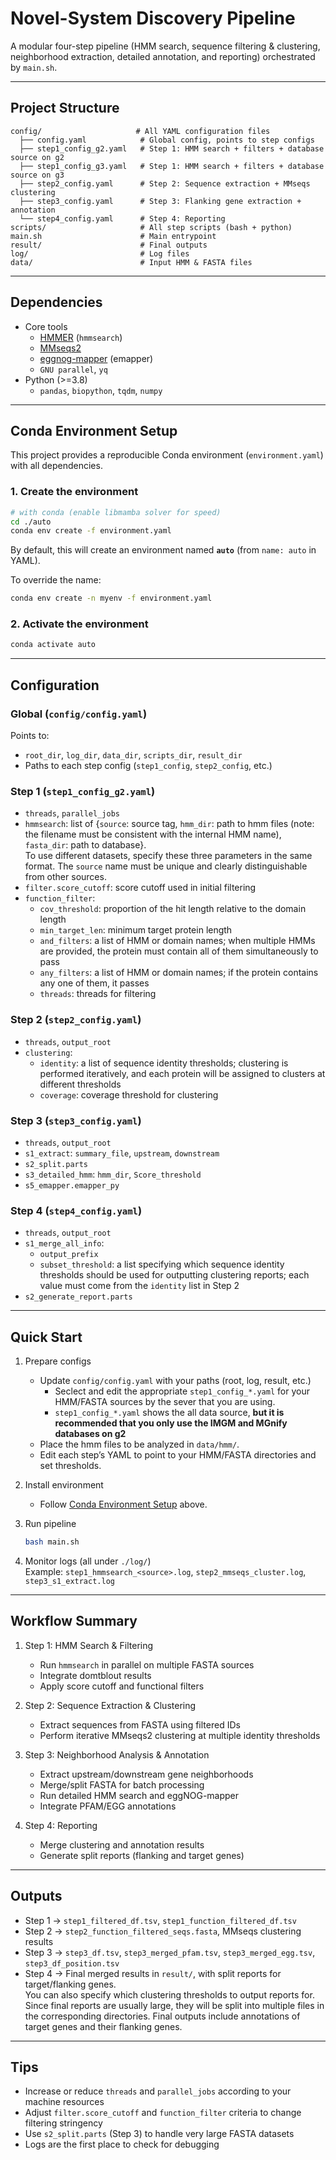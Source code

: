 # Novel-System Discovery Pipeline 

A modular four-step pipeline (HMM search, sequence filtering & clustering, neighborhood extraction, detailed annotation, and reporting) orchestrated by `main.sh`.  

---

## Project Structure

```
config/                     # All YAML configuration files
  ├── config.yaml            # Global config, points to step configs
  ├── step1_config_g2.yaml   # Step 1: HMM search + filters + database source on g2
  ├── step1_config_g3.yaml   # Step 1: HMM search + filters + database source on g3
  ├── step2_config.yaml      # Step 2: Sequence extraction + MMseqs clustering
  ├── step3_config.yaml      # Step 3: Flanking gene extraction + annotation
  └── step4_config.yaml      # Step 4: Reporting
scripts/                     # All step scripts (bash + python)
main.sh                      # Main entrypoint
result/                      # Final outputs
log/                         # Log files
data/                        # Input HMM & FASTA files
```

---

## Dependencies

- Core tools
  - [HMMER](http://hmmer.org/) (`hmmsearch`)
  - [MMseqs2](https://github.com/soedinglab/MMseqs2)
  - [eggnog-mapper](https://github.com/eggnogdb/eggnog-mapper) (emapper)
  - `GNU parallel`, `yq`
- Python (>=3.8)
  - `pandas`, `biopython`, `tqdm`, `numpy`

---

## Conda Environment Setup

This project provides a reproducible Conda environment (`environment.yaml`) with all dependencies.

### 1. Create the environment
```bash
# with conda (enable libmamba solver for speed)
cd ./auto
conda env create -f environment.yaml
```
By default, this will create an environment named **`auto`** (from `name: auto` in YAML).

To override the name:
```bash
conda env create -n myenv -f environment.yaml
```

### 2. Activate the environment
```bash
conda activate auto
```
---
## Configuration

### Global (`config/config.yaml`)
Points to:
- `root_dir`, `log_dir`, `data_dir`, `scripts_dir`, `result_dir`
- Paths to each step config (`step1_config`, `step2_config`, etc.)

### Step 1 (`step1_config_g2.yaml`)
- `threads`, `parallel_jobs`
- `hmmsearch`: list of {`source`: source tag, `hmm_dir`: path to hmm files (note: the filename must be consistent with the internal HMM name), `fasta_dir`: path to database}.  
  To use different datasets, specify these three parameters in the same format. The `source` name must be unique and clearly distinguishable from other sources.
- `filter.score_cutoff`: score cutoff used in initial filtering
- `function_filter`:  
  - `cov_threshold`: proportion of the hit length relative to the domain length  
  - `min_target_len`: minimum target protein length  
  - `and_filters`: a list of HMM or domain names; when multiple HMMs are provided, the protein must contain all of them simultaneously to pass  
  - `any_filters`: a list of HMM or domain names; if the protein contains any one of them, it passes  
  - `threads`: threads for filtering

### Step 2 (`step2_config.yaml`)
- `threads`, `output_root`
- `clustering`:  
  - `identity`: a list of sequence identity thresholds; clustering is performed iteratively, and each protein will be assigned to clusters at different thresholds  
  - `coverage`: coverage threshold for clustering

### Step 3 (`step3_config.yaml`)
- `threads`, `output_root`
- `s1_extract`: `summary_file`, `upstream`, `downstream`
- `s2_split.parts`
- `s3_detailed_hmm`: `hmm_dir`, `Score_threshold`
- `s5_emapper.emapper_py`

### Step 4 (`step4_config.yaml`)
- `threads`, `output_root`
- `s1_merge_all_info`:  
  - `output_prefix`  
  - `subset_threshold`: a list specifying which sequence identity thresholds should be used for outputting clustering reports; each value must come from the `identity` list in Step 2  
- `s2_generate_report.parts`

---

## Quick Start

1. Prepare configs  
   - Update `config/config.yaml` with your paths (root, log, result, etc.)
     - Seclect and edit the appropriate `step1_config_*.yaml` for your HMM/FASTA sources by the sever that you are using.
     -  `step1_config_*.yaml` shows the all data source, **but it is recommended that you only use the IMGM and MGnify databases on g2**
   - Place the hmm files to be analyzed in `data/hmm/`.
   - Edit each step’s YAML to point to your HMM/FASTA directories and set thresholds.

2. Install environment  
   - Follow [Conda Environment Setup](#conda-environment-setup) above.

3. Run pipeline
   ```bash
   bash main.sh
   ```

4. Monitor logs (all under `./log/`)  
   Example: `step1_hmmsearch_<source>.log`, `step2_mmseqs_cluster.log`, `step3_s1_extract.log`

---

## Workflow Summary

1. Step 1: HMM Search & Filtering  
   - Run `hmmsearch` in parallel on multiple FASTA sources  
   - Integrate domtblout results  
   - Apply score cutoff and functional filters  

2. Step 2: Sequence Extraction & Clustering  
   - Extract sequences from FASTA using filtered IDs  
   - Perform iterative MMseqs2 clustering at multiple identity thresholds  

3. Step 3: Neighborhood Analysis & Annotation  
   - Extract upstream/downstream gene neighborhoods  
   - Merge/split FASTA for batch processing  
   - Run detailed HMM search and eggNOG-mapper  
   - Integrate PFAM/EGG annotations  

4. Step 4: Reporting  
   - Merge clustering and annotation results  
   - Generate split reports (flanking and target genes)  

---

## Outputs

- Step 1 → `step1_filtered_df.tsv`, `step1_function_filtered_df.tsv`
- Step 2 → `step2_function_filtered_seqs.fasta`, MMseqs clustering results
- Step 3 → `step3_df.tsv`, `step3_merged_pfam.tsv`, `step3_merged_egg.tsv`, `step3_df_position.tsv`
- Step 4 → Final merged results in `result/`, with split reports for target/flanking genes.  
  You can also specify which clustering thresholds to output reports for. Since final reports are usually large, they will be split into multiple files in the corresponding directories. Final outputs include annotations of target genes and their flanking genes.

---

## Tips

- Increase or reduce `threads` and `parallel_jobs` according to your machine resources  
- Adjust `filter.score_cutoff` and `function_filter` criteria to change filtering stringency  
- Use `s2_split.parts` (Step 3) to handle very large FASTA datasets  
- Logs are the first place to check for debugging
